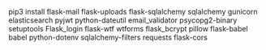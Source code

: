 pip3 install flask-mail flask-uploads flask-sqlalchemy sqlalchemy gunicorn elasticsearch pyjwt python-dateutil email_validator psycopg2-binary setuptools Flask_login flask-wtf wtforms flask_bcrypt pillow flask-babel babel python-dotenv sqlalchemy-filters requests flask-cors
